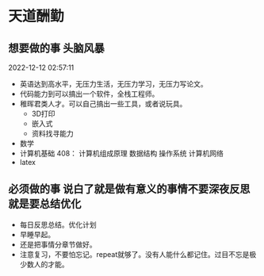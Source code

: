 # 天道酬勤

## 想要做的事 头脑风暴

2022-12-12 02:57:11

* 英语达到高水平，无压力生活，无压力学习，无压力写论文。
* 代码能力到可以搞出一个软件，全栈工程师。
* 稚晖君类人才。可以自己搞出一些工具，或者说玩具。
  * 3D打印
  * 嵌入式
  * 资料找寻能力
* 数学
* 计算机基础 408： 计算机组成原理 数据结构 操作系统 计算机网络
* latex

## 必须做的事 说白了就是做有意义的事情不要深夜反思就是要总结优化

* 每日反思总结。优化计划
* 早睡早起。
* 还是把事情分章节做好。
* 注意复习，不要怕忘记。repeat就够了。没有人能什么都记住。过目不忘是极少数人的才能。
